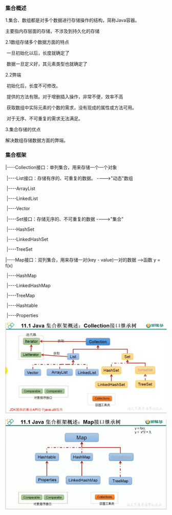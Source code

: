 ### 集合概述

1.集合、数组都是对多个数据进行存储操作的结构，简称Java容器。

主要指内存层面的存储，不涉及到持久化的存储



2.1数组存储多个数据方面的特点

​	一旦初始化以后，长度就确定了

​	数据一旦定义好，其元素类型也就确定了

2.2弊端

​	初始化后，长度不可修改。	

​	提供的方法有限。对于增删插入操作，非常不便，效率不高

​	获取数组中实际元素的个数的需求，没有现成的属性或方法可用。

​	对于无序、不可重复的需求无法满足。



3.集合存储的优点

解决数组存储数据方面的弊端。



### 集合框架

|----Collection接口：单列集合，用来存储一个一个对象

​		|----List接口：存储有序的、可重复的数据。 ---->"动态"数组

​				|----ArrayList

​				|----LinkedList

​				|----Vector

​		|----Set接口：存储无序的、不可重复的数据  ---->"集合"

​				|----HashSet

​						|----LinkedHashSet

​				|----TreeSet



|----Map接口：双列集合，用来存储一对(key - value)一对的数据   -->函数 y = f(x)

​				|----HashMap

​						|----LinkedHashMap

​				|----TreeMap

​				|----Hashtable

​						|----Properties



![单列](图片/单列.png)



![双列](图片/双列.png)